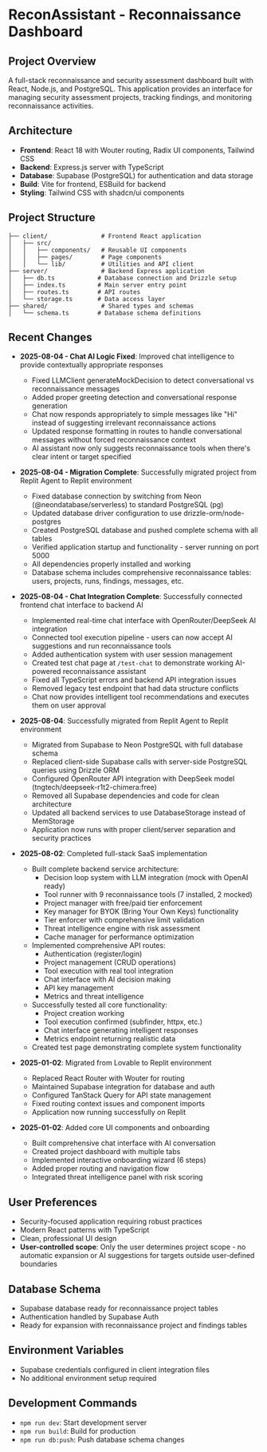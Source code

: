 # ReconAssistant - Reconnaissance Dashboard

## Project Overview
A full-stack reconnaissance and security assessment dashboard built with React, Node.js, and PostgreSQL. This application provides an interface for managing security assessment projects, tracking findings, and monitoring reconnaissance activities.

## Architecture
- **Frontend**: React 18 with Wouter routing, Radix UI components, Tailwind CSS
- **Backend**: Express.js server with TypeScript
- **Database**: Supabase (PostgreSQL) for authentication and data storage
- **Build**: Vite for frontend, ESBuild for backend
- **Styling**: Tailwind CSS with shadcn/ui components

## Project Structure
```
├── client/               # Frontend React application
│   ├── src/
│   │   ├── components/   # Reusable UI components
│   │   ├── pages/        # Page components
│   │   └── lib/          # Utilities and API client
├── server/               # Backend Express application
│   ├── db.ts            # Database connection and Drizzle setup
│   ├── index.ts         # Main server entry point
│   ├── routes.ts        # API routes
│   └── storage.ts       # Data access layer
├── shared/               # Shared types and schemas
│   └── schema.ts        # Database schema definitions
```

## Recent Changes
- **2025-08-04 - Chat AI Logic Fixed**: Improved chat intelligence to provide contextually appropriate responses
  - Fixed LLMClient generateMockDecision to detect conversational vs reconnaissance messages
  - Added proper greeting detection and conversational response generation
  - Chat now responds appropriately to simple messages like "Hi" instead of suggesting irrelevant reconnaissance actions
  - Updated response formatting in routes to handle conversational messages without forced reconnaissance context
  - AI assistant now only suggests reconnaissance tools when there's clear intent or target specified

- **2025-08-04 - Migration Complete**: Successfully migrated project from Replit Agent to Replit environment
  - Fixed database connection by switching from Neon (@neondatabase/serverless) to standard PostgreSQL (pg)
  - Updated database driver configuration to use drizzle-orm/node-postgres
  - Created PostgreSQL database and pushed complete schema with all tables
  - Verified application startup and functionality - server running on port 5000
  - All dependencies properly installed and working
  - Database schema includes comprehensive reconnaissance tables: users, projects, runs, findings, messages, etc.

- **2025-08-04 - Chat Integration Complete**: Successfully connected frontend chat interface to backend AI
  - Implemented real-time chat interface with OpenRouter/DeepSeek AI integration
  - Connected tool execution pipeline - users can now accept AI suggestions and run reconnaissance tools
  - Added authentication system with user session management
  - Created test chat page at `/test-chat` to demonstrate working AI-powered reconnaissance assistant
  - Fixed all TypeScript errors and backend API integration issues
  - Removed legacy test endpoint that had data structure conflicts
  - Chat now provides intelligent tool recommendations and executes them on user approval

- **2025-08-04**: Successfully migrated from Replit Agent to Replit environment
  - Migrated from Supabase to Neon PostgreSQL with full database schema
  - Replaced client-side Supabase calls with server-side PostgreSQL queries using Drizzle ORM
  - Configured OpenRouter API integration with DeepSeek model (tngtech/deepseek-r1t2-chimera:free)
  - Removed all Supabase dependencies and code for clean architecture
  - Updated all backend services to use DatabaseStorage instead of MemStorage
  - Application now runs with proper client/server separation and security practices

- **2025-08-02**: Completed full-stack SaaS implementation
  - Built complete backend service architecture:
    - Decision loop system with LLM integration (mock with OpenAI ready)
    - Tool runner with 9 reconnaissance tools (7 installed, 2 mocked)
    - Project manager with free/paid tier enforcement
    - Key manager for BYOK (Bring Your Own Keys) functionality
    - Tier enforcer with comprehensive limit validation
    - Threat intelligence engine with risk assessment
    - Cache manager for performance optimization
  - Implemented comprehensive API routes:
    - Authentication (register/login)
    - Project management (CRUD operations)
    - Tool execution with real tool integration
    - Chat interface with AI decision making
    - API key management
    - Metrics and threat intelligence
  - Successfully tested all core functionality:
    - Project creation working
    - Tool execution confirmed (subfinder, httpx, etc.)
    - Chat interface generating intelligent responses
    - Metrics endpoint returning realistic data
  - Created test page demonstrating complete system functionality

- **2025-01-02**: Migrated from Lovable to Replit environment
  - Replaced React Router with Wouter for routing
  - Maintained Supabase integration for database and auth
  - Configured TanStack Query for API state management
  - Fixed routing context issues and component imports
  - Application now running successfully on Replit

- **2025-01-02**: Added core UI components and onboarding
  - Built comprehensive chat interface with AI conversation
  - Created project dashboard with multiple tabs
  - Implemented interactive onboarding wizard (6 steps)
  - Added proper routing and navigation flow
  - Integrated threat intelligence panel with risk scoring

## User Preferences
- Security-focused application requiring robust practices
- Modern React patterns with TypeScript
- Clean, professional UI design
- **User-controlled scope**: Only the user determines project scope - no automatic expansion or AI suggestions for targets outside user-defined boundaries

## Database Schema
- Supabase database ready for reconnaissance project tables
- Authentication handled by Supabase Auth
- Ready for expansion with reconnaissance project and findings tables

## Environment Variables
- Supabase credentials configured in client integration files
- No additional environment setup required

## Development Commands
- `npm run dev`: Start development server
- `npm run build`: Build for production  
- `npm run db:push`: Push database schema changes